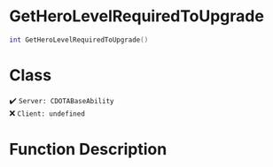 # GetHeroLevelRequiredToUpgrade
```lua
int GetHeroLevelRequiredToUpgrade()
```
# Class
✔️ `Server: CDOTABaseAbility`  
❌ `Client: undefined`  

# Function Description

